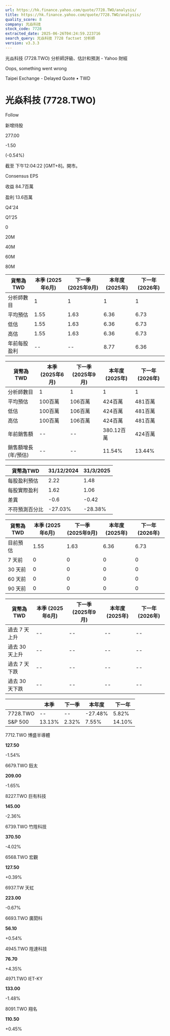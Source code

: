 ```yaml
---
url: https://hk.finance.yahoo.com/quote/7728.TWO/analysis/
title: https://hk.finance.yahoo.com/quote/7728.TWO/analysis/
quality_score: 8
company: 光焱科技
stock_code: 7728
extracted_date: 2025-06-26T04:24:59.223716
search_query: 光焱科技 7728 factset 分析師
version: v3.3.3
---
```


光焱科技 (7728.TWO) 分析師評級、估計和預測 - Yahoo 財經


Oops, something went wrong

 

Taipei Exchange - Delayed Quote • TWD 

# 光焱科技 (7728.TWO)

Follow

 

新增持股

277.00

-1.50

(-0.54%)

截至 下午12:04:22 [GMT+8]。開市。

Consensus EPS

收益 84.7百萬

盈利 13.6百萬

Q4'24

Q1'25

0

20M

40M

60M

80M

| 貨幣為TWD | 本季 (2025年6月) | 下一季 (2025年9月) | 本年度 (2025年) | 下一年 (2026年) |
| --- | --- | --- | --- | --- |
| 分析師數目 | 1 | 1 | 1 | 1 |
| 平均預估 | 1.55 | 1.63 | 6.36 | 6.73 |
| 低估 | 1.55 | 1.63 | 6.36 | 6.73 |
| 高估 | 1.55 | 1.63 | 6.36 | 6.73 |
| 年前每股盈利 | -- | -- | 8.77 | 6.36 |

| 貨幣為TWD | 本季 (2025年6月) | 下一季 (2025年9月) | 本年度 (2025年) | 下一年 (2026年) |
| --- | --- | --- | --- | --- |
| 分析師數目 | 1 | 1 | 1 | 1 |
| 平均預估 | 100百萬 | 106百萬 | 424百萬 | 481百萬 |
| 低估 | 100百萬 | 106百萬 | 424百萬 | 481百萬 |
| 高估 | 100百萬 | 106百萬 | 424百萬 | 481百萬 |
| 年前銷售額 | -- | -- | 380.12百萬 | 424百萬 |
| 銷售額增長 (年/預估) | -- | -- | 11.54% | 13.44% |

| 貨幣為TWD | 31/12/2024 | 31/3/2025 |
| --- | --- | --- |
| 每股盈利預估 | 2.22 | 1.48 |
| 每股實際盈利 | 1.62 | 1.06 |
| 差異 | -0.6 | -0.42 |
| 不符預測百分比 | -27.03% | -28.38% |

| 貨幣為TWD | 本季 (2025年6月) | 下一季 (2025年9月) | 本年度 (2025年) | 下一年 (2026年) |
| --- | --- | --- | --- | --- |
| 目前預估 | 1.55 | 1.63 | 6.36 | 6.73 |
| 7 天前 | 0 | 0 | 0 | 0 |
| 30 天前 | 0 | 0 | 0 | 0 |
| 60 天前 | 0 | 0 | 0 | 0 |
| 90 天前 | 0 | 0 | 0 | 0 |

| 貨幣為TWD | 本季 (2025年6月) | 下一季 (2025年9月) | 本年度 (2025年) | 下一年 (2026年) |
| --- | --- | --- | --- | --- |
| 過去 7 天上升 | -- | -- | -- | -- |
| 過去 30 天上升 | -- | -- | -- | -- |
| 過去 7 天下跌 | -- | -- | -- | -- |
| 過去 30 天下跌 | -- | -- | -- | -- |

|  | 本季 | 下一季 | 本年度 | 下一年 |
| --- | --- | --- | --- | --- |
| 7728.TWO | -- | -- | -27.48% | 5.82% |
| S&P 500 | 13.13% | 2.32% | 7.55% | 14.10% |

7712.TWO  博盛半導體

**127.50**

-1.54%

6679.TWO  鈺太

**209.00**

-1.65%

8227.TWO  巨有科技

**145.00**

-2.36%

6739.TWO  竹陞科技

**370.50**

-4.02%

6568.TWO  宏觀

**127.50**

+0.39%

6937.TW  天虹

**223.00**

-0.67%

6693.TWO  廣閎科

**56.10**

+0.54%

4945.TWO  陞達科技

**76.70**

+4.35%

4971.TWO  IET-KY

**133.00**

-1.48%

8091.TWO  翔名

**110.50**

+0.45%